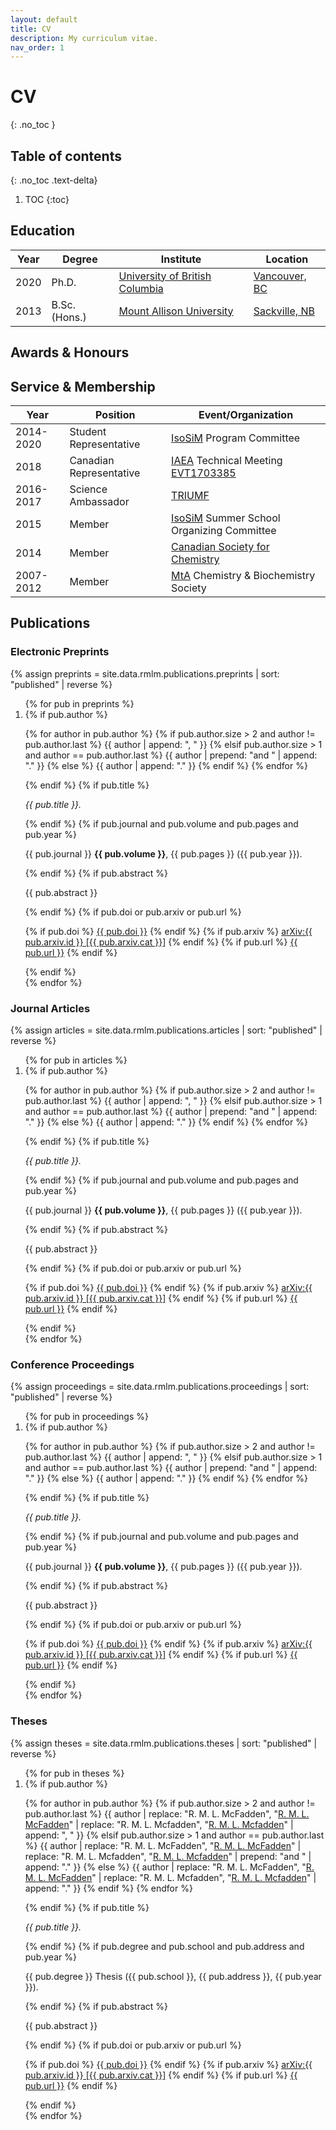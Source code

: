 ```yaml
---
layout: default
title: CV
description: My curriculum vitae.
nav_order: 1
---
```


# CV
{: .no_toc }

## Table of contents
{: .no_toc .text-delta}

1. TOC
{:toc}

## Education

<table id="experiments">
   <thead>
      <th>Year</th>
      <th>Degree</th>
      <th>Institute</th>
      <th>Location</th>
   </thead>
   <tbody>
      <tr>
         <td>2020</td>
         <td>Ph.D.</td>
         <td><a href="https://www.ubc.ca/">University of British Columbia</a></td>
         <td><a href="https://vancouver.ca/">Vancouver, BC</a></td>
      </tr>
      <tr>
         <td>2013</td>
         <td>B.Sc. (Hons.)</td>
         <td><a href="https://www.mta.ca/">Mount Allison University</a></td>
         <td><a href="https://sackville.com/">Sackville, NB</a></td>
      </tr>
   </tbody>
</table>

## Awards & Honours

## Service & Membership

<table>
   <thead>
      <th>Year</th>
      <th>Position</th>
      <th>Event/Organization</th>
   </thead>
   <tbody>
      <tr>
         <td>2014-2020</td>
         <td>Student Representative</td>
         <td><a href="http://www.isosim.ubc.ca/">IsoSiM</a> Program Committee</td>
      </tr>
      <tr>
         <td>2018</td>
         <td>Canadian Representative</td>
         <td><a href="https://www.iaea.org/">IAEA</a> Technical Meeting <a href="https://www.iaea.org/events/iaea-technical-meeting-on-novel-multidisciplinary-applications-with-unstable-ion-beams-and-complementary-techniques">EVT1703385</a></td>
      </tr>
      <tr>
         <td>2016-2017</td>
         <td>Science Ambassador</td>
         <td><a href="https://www.triumf.ca/">TRIUMF</a></td>
      </tr>
      <tr>
         <td>2015</td>
         <td>Member</td>
         <td><a href="http://www.isosim.ubc.ca/">IsoSiM</a> Summer School Organizing Committee</td>
      </tr>
      <tr>
         <td>2014</td>
         <td>Member</td>
         <td><a href="https://www.cheminst.ca/about/about-csc/">Canadian Society for Chemistry</a></td>
      </tr>
      <tr>
         <td>2007-2012</td>
         <td>Member</td>
         <td><a href="https://www.mta.ca">MtA</a> Chemistry & Biochemistry Society</td>
      </tr>
   </tbody>
</table>

## Publications

### Electronic Preprints

{% assign preprints = site.data.rmlm.publications.preprints | sort: "published" | reverse %}

<ol reversed>
{% for pub in preprints %}
   <li>
   {% if pub.author %}
      <p>
      {% for author in pub.author  %}
         {% if pub.author.size > 2 and author != pub.author.last %}
            {{ author | append: ", " }}
         {% elsif pub.author.size > 1 and author == pub.author.last %}
            {{ author | prepend: "and " | append: "." }}
         {% else %}
            {{ author | append: "." }}
         {% endif %}
      {% endfor %}
      </p>
   {% endif %}
   {% if pub.title %}
      <p>
      <i>{{ pub.title }}.</i>
      </p>
   {% endif %}
   {% if pub.journal and pub.volume and pub.pages and pub.year %}
      <p>
      {{ pub.journal }} <b>{{ pub.volume }}</b>, {{ pub.pages }} ({{ pub.year }}).
      </p>
   {% endif %}
   {% if pub.abstract %}
      <p>{{ pub.abstract }}</p>
   {% endif %}
   {% if pub.doi or pub.arxiv or pub.url %}
      <p>
      {% if pub.doi %}
         <i class="ai ai-doi"></i>
         <a href="https://doi.org/{{ pub.doi }}">{{ pub.doi }}</a>
      {% endif %}
      {% if pub.arxiv %}
         <i class="ai ai-arxiv"></i>
         <a href="https://arxiv.org/abs/{{ pub.arxiv.id }}">arXiv:{{ pub.arxiv.id }} [{{ pub.arxiv.cat }}]</a>
      {% endif %}
      {% if pub.url %}
         <i class="fa fa-link"></i>
         <a href="{{ pub.url }}">{{ pub.url }}</a>
      {% endif %}
      </p>
   {% endif %}
   </li>
{% endfor %}
</ol>

### Journal Articles

{% assign articles = site.data.rmlm.publications.articles | sort: "published" | reverse %}

<ol reversed>
{% for pub in articles %}
   <li>
   {% if pub.author %}
      <p>
      {% for author in pub.author  %}
         {% if pub.author.size > 2 and author != pub.author.last %}
            {{ author | append: ", " }}
         {% elsif pub.author.size > 1 and author == pub.author.last %}
            {{ author | prepend: "and " | append: "." }}
         {% else %}
            {{ author | append: "." }}
         {% endif %}
      {% endfor %}
      </p>
   {% endif %}
   {% if pub.title %}
      <p>
      <i>{{ pub.title }}.</i>
      </p>
   {% endif %}
   {% if pub.journal and pub.volume and pub.pages and pub.year %}
      <p>
      {{ pub.journal }} <b>{{ pub.volume }}</b>, {{ pub.pages }} ({{ pub.year }}).
      </p>
   {% endif %}
   {% if pub.abstract %}
      <p>{{ pub.abstract }}</p>
   {% endif %}
   {% if pub.doi or pub.arxiv or pub.url %}
      <p>
      {% if pub.doi %}
         <i class="ai ai-doi"></i>
         <a href="https://doi.org/{{ pub.doi }}">{{ pub.doi }}</a>
      {% endif %}
      {% if pub.arxiv %}
         <i class="ai ai-arxiv"></i>
         <a href="https://arxiv.org/abs/{{ pub.arxiv.id }}">arXiv:{{ pub.arxiv.id }} [{{ pub.arxiv.cat }}]</a>
      {% endif %}
      {% if pub.url %}
         <i class="fa fa-link"></i>
         <a href="{{ pub.url }}">{{ pub.url }}</a>
      {% endif %}
      </p>
   {% endif %}
   </li>
{% endfor %}
</ol>

### Conference Proceedings

{% assign proceedings = site.data.rmlm.publications.proceedings | sort: "published" | reverse %}

<ol reversed>
{% for pub in proceedings %}
   <li>
   {% if pub.author %}
      <p>
      {% for author in pub.author  %}
         {% if pub.author.size > 2 and author != pub.author.last %}
            {{ author | append: ", " }}
         {% elsif pub.author.size > 1 and author == pub.author.last %}
            {{ author | prepend: "and " | append: "." }}
         {% else %}
            {{ author | append: "." }}
         {% endif %}
      {% endfor %}
      </p>
   {% endif %}
   {% if pub.title %}
      <p>
      <i>{{ pub.title }}.</i>
      </p>
   {% endif %}
   {% if pub.journal and pub.volume and pub.pages and pub.year %}
      <p>
      {{ pub.journal }} <b>{{ pub.volume }}</b>, {{ pub.pages }} ({{ pub.year }}).
      </p>
   {% endif %}
   {% if pub.abstract %}
      <p>{{ pub.abstract }}</p>
   {% endif %}
   {% if pub.doi or pub.arxiv or pub.url %}
      <p>
      {% if pub.doi %}
         <i class="ai ai-doi"></i>
         <a href="https://doi.org/{{ pub.doi }}">{{ pub.doi }}</a>
      {% endif %}
      {% if pub.arxiv %}
         <i class="ai ai-arxiv"></i>
         <a href="https://arxiv.org/abs/{{ pub.arxiv.id }}">arXiv:{{ pub.arxiv.id }} [{{ pub.arxiv.cat }}]</a>
      {% endif %}
      {% if pub.url %}
         <i class="fa fa-link"></i>
         <a href="{{ pub.url }}">{{ pub.url }}</a>
      {% endif %}
      </p>
   {% endif %}
   </li>
{% endfor %}
</ol>

### Theses

{% assign theses = site.data.rmlm.publications.theses | sort: "published" | reverse %}

<ol reversed>
{% for pub in theses %}
   <li>
   {% if pub.author %}
      <p>
      {% for author in pub.author  %}
         {% if pub.author.size > 2 and author != pub.author.last %}
            {{ author | replace: "R. M. L. McFadden", "<u>R. M. L. McFadden</u>" | replace: "R. M. L. Mcfadden", "<u>R. M. L. Mcfadden</u>" | append: ", " }}
         {% elsif pub.author.size > 1 and author == pub.author.last %}
            {{ author | replace: "R. M. L. McFadden", "<u>R. M. L. McFadden</u>" | replace: "R. M. L. Mcfadden", "<u>R. M. L. Mcfadden</u>" | prepend: "and " | append: "." }}
         {% else %}
            {{ author | replace: "R. M. L. McFadden", "<u>R. M. L. McFadden</u>" | replace: "R. M. L. Mcfadden", "<u>R. M. L. Mcfadden</u>" | append: "." }}
         {% endif %}
      {% endfor %}
      </p>
   {% endif %}
   {% if pub.title %}
      <p>
      <i>{{ pub.title }}.</i>
      </p>
   {% endif %}
   {% if pub.degree and pub.school and pub.address and pub.year %}
      <p>
      {{ pub.degree }} Thesis ({{ pub.school }}, {{ pub.address }}, {{ pub.year }}).
      </p>
   {% endif %}
   {% if pub.abstract %}
      <p>{{ pub.abstract }}</p>
   {% endif %}
   {% if pub.doi or pub.arxiv or pub.url %}
      <p>
      {% if pub.doi %}
         <i class="ai ai-doi"></i>
         <a href="https://doi.org/{{ pub.doi }}">{{ pub.doi }}</a>
      {% endif %}
      {% if pub.arxiv %}
         <i class="ai ai-arxiv"></i>
         <a href="https://arxiv.org/abs/{{ pub.arxiv.id }}">arXiv:{{ pub.arxiv.id }} [{{ pub.arxiv.cat }}]</a>
      {% endif %}
      {% if pub.url %}
         <i class="fa fa-link"></i>
         <a href="{{ pub.url }}">{{ pub.url }}</a>
      {% endif %}
      </p>
   {% endif %}
   </li>
{% endfor %}
</ol>

